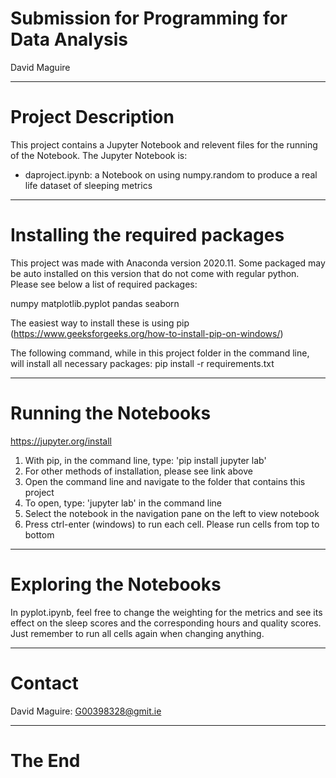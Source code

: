 # Submission for Programming for Data Analysis
David Maguire

***

# Project Description
This project contains a Jupyter Notebook and relevent files for the running of the Notebook. The Jupyter Notebook is:
 - daproject.ipynb: a Notebook on using numpy.random to produce a real life dataset of sleeping metrics


***

# Installing the required packages

This project was made with Anaconda version 2020.11. Some packaged may be auto installed on this version that do not come with regular python. Please see below a list of required packages:

numpy
matplotlib.pyplot
pandas
seaborn

The easiest way to install these is using pip (https://www.geeksforgeeks.org/how-to-install-pip-on-windows/)

The following command, while in this project folder in the command line, will install all necessary packages:
pip install -r requirements.txt

***

# Running the Notebooks

https://jupyter.org/install

1. With pip, in the command line, type: 'pip install jupyter lab'
2. For other methods of installation, please see link above
4. Open the command line and navigate to the folder that contains this project
3. To open, type: 'jupyter lab' in the command line
4. Select the notebook in the navigation pane on the left to view notebook
5. Press ctrl-enter (windows) to run each cell. Please run cells from top to bottom

***

# Exploring the Notebooks

In pyplot.ipynb, feel free to change the weighting for the metrics and see its effect on the sleep scores and the corresponding hours and quality scores. Just remember to run all cells again when changing anything.

***

# Contact

David Maguire: G00398328@gmit.ie

***

# The End